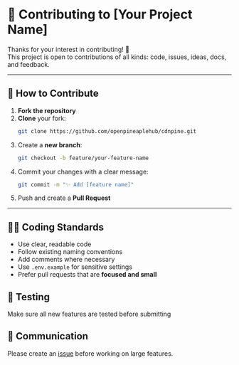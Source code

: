 # 🤝 Contributing to [Your Project Name]

Thanks for your interest in contributing! 🎉  
This project is open to contributions of all kinds: code, issues, ideas, docs, and feedback.

---

## 🧰 How to Contribute

1. **Fork the repository**
2. **Clone** your fork:
   ```bash
   git clone https://github.com/openpineaplehub/cdnpine.git
   ```
3. Create a **new branch**:
   ```bash
   git checkout -b feature/your-feature-name
   ```
4. Commit your changes with a clear message:
   ```bash
   git commit -m "✨ Add [feature name]"
   ```
5. Push and create a **Pull Request**

---

## 🧑‍💻 Coding Standards

- Use clear, readable code
- Follow existing naming conventions
- Add comments where necessary
- Use `.env.example` for sensitive settings
- Prefer pull requests that are **focused and small**

## 🧪 Testing

Make sure all new features are tested before submitting

## 💬 Communication

Please create an [issue](../../issues/new/choose) before working on large features.
